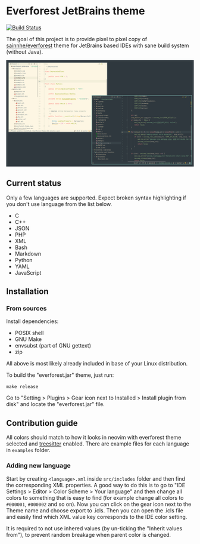 # Everforest JetBrains theme

[![Build Status](https://github.com/francma/everforest-jetbrains/workflows/test/badge.svg)](https://github.com/francma/everforest-jetbrains/actions/workflows/test.yml)

The goal of this project is to provide pixel to pixel copy
of [sainnhe/everforest](https://github.com/sainnhe/everforest)
theme for JetBrains based IDEs with sane build system (without Java).

![screenshot](screenshot.png)

## Current status

Only a few languages are supported. Expect broken syntax highlighting if you don't use language from the list below.

- C
- C++
- JSON
- PHP
- XML
- Bash
- Markdown
- Python
- YAML
- JavaScript

## Installation

### From sources

Install dependencies:

- POSIX shell
- GNU Make
- envsubst (part of GNU gettext)
- zip

All above is most likely already included in base of your Linux distribution.

To build the "everforest.jar" theme, just run:

```shell
make release
```

Go to "Setting > Plugins > Gear icon next to Installed > Install plugin from disk" and locate the "everforest.jar" file.

## Contribution guide

All colors should match to how it looks in neovim with everforest theme selected and
[treesitter](https://github.com/nvim-treesitter/nvim-treesitter) enabled. There are example files for each language
in `examples` folder.

### Adding new language

Start by creating `<language>.xml` inside `src/includes` folder and then find the corresponding XML properties. A good
way to do this is to go to "IDE Settings > Editor > Color Scheme > Your language" and then change all colors to
something that is easy to find (for example change all colors to `#000001`, `#000002` and so on). Now you can click on the
gear icon next to the Theme name and choose export to .icls. Then you can open the .icls file and easily find which XML
value key corresponds to the IDE color setting.

It is required to not use inhered values (by un-ticking the "Inherit values from"), to prevent random breakage when
parent color is changed.